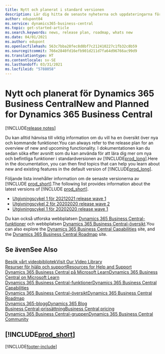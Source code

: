 ```yaml
---
title: Nytt och planerat i standard versionen
description: Lär dig hitta de senaste nyheterna och uppdateringarna för standardversionen av Business Central.
author: edupont04
ms.service: dynamics365-business-central
ms.topic: get-started-article
ms.search.keywords: news, release plan, roadmap, whats new
ms.date: 04/01/2021
ms.author: edupont
ms.openlocfilehash: 563c7bba28fec8d8bf7c212410227c1fb32c8b59
ms.sourcegitcommit: 766e2840fd16efb901d211d7fa64d96766ac99d9
ms.translationtype: HT
ms.contentlocale: sv-SE
ms.lasthandoff: 03/31/2021
ms.locfileid: "5788058"
---
```

# <a name="new-and-planned-for-dynamics-365-business-central"></a><span data-ttu-id="aa8f6-103">Nytt och planerat för Dynamics 365 Business Central</span><span class="sxs-lookup"><span data-stu-id="aa8f6-103">New and Planned for Dynamics 365 Business Central</span></span>

[!INCLUDE[release notes](includes/release-notes.md)]

<span data-ttu-id="aa8f6-104">Du kan alltid hänvisa till viktig information om du vill ha en översikt över nya och kommande funktioner.</span><span class="sxs-lookup"><span data-stu-id="aa8f6-104">You can always refer to the release plan for an overview of new and upcoming functionality.</span></span> <span data-ttu-id="aa8f6-105">I dokumentationen kan du sedan söka efter avsnitt som du kan använda för att lära dig mer om nya och befintliga funktioner i standardversionen av [!INCLUDE[prod_long](includes/prod_long.md)].</span><span class="sxs-lookup"><span data-stu-id="aa8f6-105">Here in the documentation, you can then find topics that can help you learn about new and existing features in the default version of [!INCLUDE[prod_long](includes/prod_long.md)].</span></span>  

<span data-ttu-id="aa8f6-106">Följande lista innehåller information om de senaste versionerna av [!INCLUDE [prod_short](includes/prod_short.md)].</span><span class="sxs-lookup"><span data-stu-id="aa8f6-106">The following list provides information about the latest versions of [!INCLUDE [prod_short](includes/prod_short.md)].</span></span>  

* [<span data-ttu-id="aa8f6-107">Utgivningscykel 1 för 2021</span><span class="sxs-lookup"><span data-stu-id="aa8f6-107">2021 release wave 1</span></span>](/dynamics365-release-plan/2021wave1/smb/dynamics365-business-central/planned-features)  
* [<span data-ttu-id="aa8f6-108">Utgivningscykel 2 för 2020</span><span class="sxs-lookup"><span data-stu-id="aa8f6-108">2020 release wave 2</span></span>](/dynamics365-release-plan/2020wave2/smb/dynamics365-business-central/planned-features)  
* [<span data-ttu-id="aa8f6-109">Utgivningscykel 1 för 2020</span><span class="sxs-lookup"><span data-stu-id="aa8f6-109">2020 release wave 1</span></span>](/dynamics365-release-plan/2020wave1/dynamics365-business-central/planned-features)  

<span data-ttu-id="aa8f6-110">Du kan också utforska webbplatsen [Dynamics 365 Business Central-funktioner](https://dynamics.microsoft.com/business-central/capabilities/) och webbplatsen [Dynamics 365 Business Central-översikt](https://dynamics.microsoft.com/roadmap/business-central/).</span><span class="sxs-lookup"><span data-stu-id="aa8f6-110">You can also explore the [Dynamics 365 Business Central Capabilities](https://dynamics.microsoft.com/business-central/capabilities/) site, and the [Dynamics 365 Business Central Roadmap](https://dynamics.microsoft.com/roadmap/business-central/) site.</span></span>  

## <a name="see-also"></a><span data-ttu-id="aa8f6-111">Se även</span><span class="sxs-lookup"><span data-stu-id="aa8f6-111">See Also</span></span>

[<span data-ttu-id="aa8f6-112">Besök vårt videobibliotek</span><span class="sxs-lookup"><span data-stu-id="aa8f6-112">Visit Our Video Library</span></span>](across-videos.md)  
[<span data-ttu-id="aa8f6-113">Resurser för hjälp och support</span><span class="sxs-lookup"><span data-stu-id="aa8f6-113">Resources for Help and Support</span></span>](product-help-and-support.md)  
[<span data-ttu-id="aa8f6-114">Dynamics 365 Business Central på Microsoft Learn</span><span class="sxs-lookup"><span data-stu-id="aa8f6-114">Dynamics 365 Business Central on Microsoft Learn</span></span>](/learn/dynamics365/business-central?WT.mc_id=dyn365bc_landingpage-docs)  
[<span data-ttu-id="aa8f6-115">Dynamics 365 Business Central-funktioner</span><span class="sxs-lookup"><span data-stu-id="aa8f6-115">Dynamics 365 Business Central Capabilities</span></span>](https://dynamics.microsoft.com/business-central/capabilities/)  
[<span data-ttu-id="aa8f6-116">Dynamics 365 Business Central-översikt</span><span class="sxs-lookup"><span data-stu-id="aa8f6-116">Dynamics 365 Business Central Roadmap</span></span>](https://dynamics.microsoft.com/roadmap/business-central/)  
[<span data-ttu-id="aa8f6-117">Dynamics 365-blogg</span><span class="sxs-lookup"><span data-stu-id="aa8f6-117">Dynamics 365 Blog</span></span>](https://cloudblogs.microsoft.com/dynamics365/it/product/business-central/)  
[<span data-ttu-id="aa8f6-118">Business Central-prissättning</span><span class="sxs-lookup"><span data-stu-id="aa8f6-118">Business Central pricing</span></span>](https://dynamics.microsoft.com/business-central/overview/#pricing)  
[<span data-ttu-id="aa8f6-119">Dynamics 365 Business Central-gruppen</span><span class="sxs-lookup"><span data-stu-id="aa8f6-119">Dynamics 365 Business Central Community</span></span>](https://community.dynamics.com/business/)

## [!INCLUDE[prod_short](includes/free_trial_md.md)]

[!INCLUDE[footer-include](includes/footer-banner.md)]
